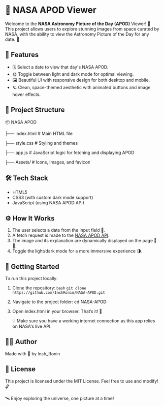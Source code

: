 # 🌌 NASA APOD Viewer

Welcome to the **NASA Astronomy Picture of the Day (APOD)** Viewer! 🚀  
This project allows users to explore stunning images from space curated by NASA, with the ability to view the Astronomy Picture of the Day for any date. 🌠

## 🔭 Features

- 🗓️ Select a date to view that day's NASA APOD.
- 🌞 Toggle between light and dark mode for optimal viewing.
- 🖼️ Beautiful UI with responsive design for both desktop and mobile.
- 🪐 Clean, space-themed aesthetic with animated buttons and image hover effects.

## 📁 Project Structure

📦 NASA APOD

├── index.html # Main HTML file

├── style.css # Styling and themes

├── app.js # JavaScript logic for fetching and displaying APOD

├── Assets/ # Icons, images, and favicon


## 🛠️ Tech Stack

- HTML5  
- CSS3 (with custom dark mode support)  
- JavaScript (using NASA APOD API)

## ⚙️ How It Works

1. The user selects a date from the input field 📅.
2. A fetch request is made to the [NASA APOD API](https://api.nasa.gov/).
3. The image and its explanation are dynamically displayed on the page 📸📃.
4. Toggle the light/dark mode for a more immersive experience 🌗.

## 🚀 Getting Started

To run this project locally:

1. Clone the repository:
   ```bash```
  ``` git clone https://github.com/InshRonin/NASA-APOD.git ```

2. Navigate to the project folder:
   cd NASA-APOD

3. Open index.html in your browser. That’s it! 🎉

    💡 Make sure you have a working internet connection as this app relies on NASA's live API.


## 🧑‍💻 Author
Made with 💙 by Insh_Ronin


## 📜 License
This project is licensed under the MIT License. Feel free to use and modify! 🔓

🛰️ Enjoy exploring the universe, one picture at a time!
